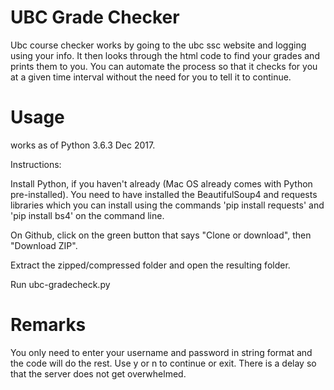 # UBC Grade Checker
Ubc course checker works by going to the ubc ssc website and logging using your info. It then looks through the html code to find your grades and prints them to you. You can automate the process so that it checks for you at a given time interval without the need for you to tell it to continue.

# Usage 
works as of Python 3.6.3 Dec 2017.

Instructions:

Install Python, if you haven't already (Mac OS already comes with Python pre-installed). You need to have installed the BeautifulSoup4 and requests libraries which you can install using the commands 'pip install requests' and 'pip install bs4' on the command line.

On Github, click on the green button that says "Clone or download", then "Download ZIP".

Extract the zipped/compressed folder and open the resulting folder.

Run ubc-gradecheck.py

# Remarks
You only need to enter your username and password in string format and the code will do the rest. 
Use y or n to continue or exit.
There is a delay so that the server does not get overwhelmed.
